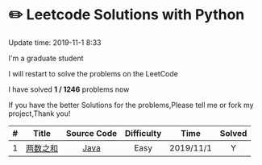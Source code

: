 # :pencil2: Leetcode Solutions with Python
Update time:  2019-11-1 8:33

I'm a graduate student

I will restart to solve the problems on the LeetCode

I have solved **1  /   1246** problems now

If you have the better Solutions for the problems,Please tell me or fork my project,Thank you!

| # | Title | Source Code |  Difficulty | Time | Solved|
|:---:|:---:|:---:|:---:|:---:|:---:|
|1|[ 两数之和 ](https://leetcode-cn.com/problems/two-sum/submissions/)|[Java](https://github.com/BlackSpaceGZY/LeetCode_Master/blob/master/Code/1.py)|Easy|2019/11/1| Y |